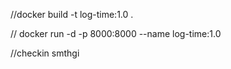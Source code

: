 //docker build -t log-time:1.0 .

// docker run -d -p 8000:8000 --name log-time:1.0

//checkin smthgi